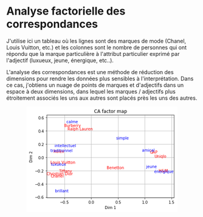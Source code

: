 # Analyse factorielle des correspondances
J'utilise ici un tableau où les lignes sont des marques de mode (Chanel, Louis Vuitton, etc.) et les colonnes sont le nombre de personnes qui ont répondu que la marque particulière à l'attribut particulier exprimé par l'adjectif (luxueux, jeune, énergique, etc..).


L'analyse des correspondances est une méthode de réduction des dimensions pour rendre les données plus sensibles à l'interprétation. Dans ce cas, j'obtiens un nuage de points de marques et d'adjectifs dans un espace à deux dimensions, dans lequel les marques / adjectifs plus étroitement associés les uns aux autres sont placés près les uns des autres.

<p align="center">
  <img src="https://github.com/mouna0404/AFC/blob/1d35f2b64369d5b5f95cbec169ae00aeae070792/CA%20factor%20map.png">
  </p>

